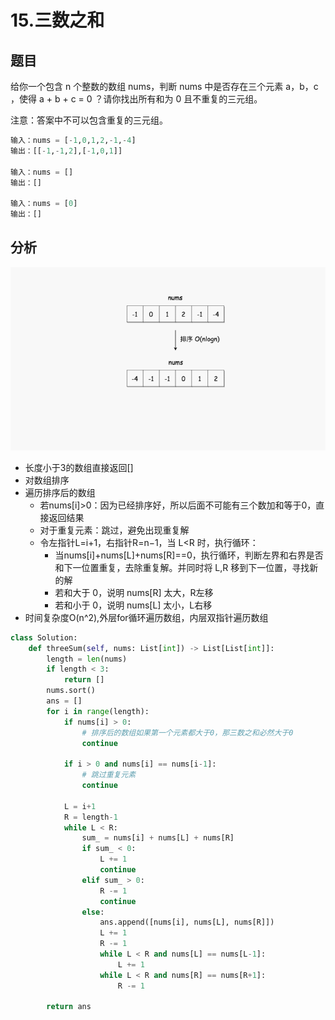# 15.三数之和
## 题目
给你一个包含 n 个整数的数组 nums，判断 nums 中是否存在三个元素 a，b，c ，使得 a + b + c = 0 ？请你找出所有和为 0 且不重复的三元组。

注意：答案中不可以包含重复的三元组。

```python
输入：nums = [-1,0,1,2,-1,-4]
输出：[[-1,-1,2],[-1,0,1]]

输入：nums = []
输出：[]

输入：nums = [0]
输出：[]
```

## 分析
![](../pic/leetcode_array/15_1.gif)

* 长度小于3的数组直接返回[]
* 对数组排序
* 遍历排序后的数组
    * 若nums[i]>0：因为已经排序好，所以后面不可能有三个数加和等于0，直接返回结果
    * 对于重复元素：跳过，避免出现重复解
    * 令左指针L=i+1，右指针R=n−1，当 L<R 时，执行循环：
        * 当nums[i]+nums[L]+nums[R]==0，执行循环，判断左界和右界是否和下一位置重复，去除重复解。并同时将 L,R 移到下一位置，寻找新的解
        * 若和大于 0，说明 nums[R] 太大，R左移
        * 若和小于 0，说明 nums[L] 太小，L右移
* 时间复杂度O(n^2),外层for循环遍历数组，内层双指针遍历数组

```python
class Solution:
    def threeSum(self, nums: List[int]) -> List[List[int]]:
        length = len(nums)
        if length < 3:
            return []
        nums.sort()
        ans = []
        for i in range(length):
            if nums[i] > 0:
                # 排序后的数组如果第一个元素都大于0，那三数之和必然大于0
                continue

            if i > 0 and nums[i] == nums[i-1]:
                # 跳过重复元素
                continue

            L = i+1
            R = length-1
            while L < R:
                sum_ = nums[i] + nums[L] + nums[R]
                if sum_ < 0:
                    L += 1
                    continue
                elif sum_ > 0:
                    R -= 1
                    continue
                else:
                    ans.append([nums[i], nums[L], nums[R]])
                    L += 1
                    R -= 1
                    while L < R and nums[L] == nums[L-1]:
                        L += 1
                    while L < R and nums[R] == nums[R+1]:
                        R -= 1

        return ans
```
